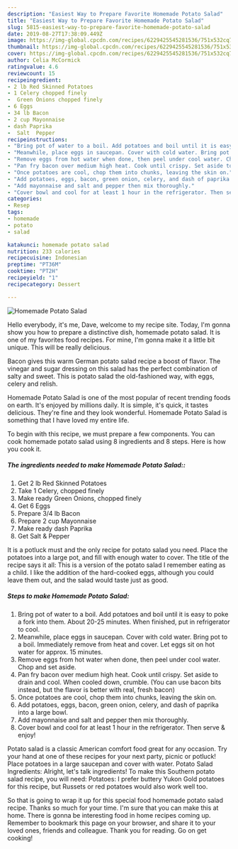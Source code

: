 ```yaml
---
description: "Easiest Way to Prepare Favorite Homemade Potato Salad"
title: "Easiest Way to Prepare Favorite Homemade Potato Salad"
slug: 5815-easiest-way-to-prepare-favorite-homemade-potato-salad
date: 2019-08-27T17:38:09.449Z
image: https://img-global.cpcdn.com/recipes/6229425545281536/751x532cq70/homemade-potato-salad-recipe-main-photo.jpg
thumbnail: https://img-global.cpcdn.com/recipes/6229425545281536/751x532cq70/homemade-potato-salad-recipe-main-photo.jpg
cover: https://img-global.cpcdn.com/recipes/6229425545281536/751x532cq70/homemade-potato-salad-recipe-main-photo.jpg
author: Celia McCormick
ratingvalue: 4.6
reviewcount: 15
recipeingredient:
- 2 lb Red Skinned Potatoes
- 1 Celery chopped finely
-  Green Onions chopped finely
- 6 Eggs
- 34 lb Bacon
- 2 cup Mayonnaise
- dash Paprika
-  Salt  Pepper
recipeinstructions:
- "Bring pot of water to a boil. Add potatoes and boil until it is easy to poke a fork into them. About 20-25 minutes. When finished, put in refrigerator to cool."
- "Meanwhile, place eggs in saucepan. Cover with cold water. Bring pot to a boil. Immediately remove from heat and cover. Let eggs sit on hot water for approx. 15 minutes."
- "Remove eggs from hot water when done, then peel under cool water. Chop and set aside."
- "Pan fry bacon over medium high heat. Cook until crispy. Set aside to drain and cool. When cooled down, crumble. (You can use bacon bits instead, but the flavor is better with real, fresh bacon)"
- "Once potatoes are cool, chop them into chunks, leaving the skin on."
- "Add potatoes, eggs, bacon, green onion, celery, and dash of paprika into a large bowl."
- "Add mayonnaise and salt and pepper then mix thoroughly."
- "Cover bowl and cool for at least 1 hour in the refrigerator. Then serve &amp; enjoy!"
categories:
- Resep
tags:
- homemade
- potato
- salad

katakunci: homemade potato salad
nutrition: 233 calories
recipecuisine: Indonesian
preptime: "PT36M"
cooktime: "PT2H"
recipeyield: "1"
recipecategory: Dessert

---
```



![Homemade Potato Salad](https://img-global.cpcdn.com/recipes/6229425545281536/751x532cq70/homemade-potato-salad-recipe-main-photo.jpg)

Hello everybody, it's me, Dave, welcome to my recipe site. Today, I'm gonna show you how to prepare a distinctive dish, homemade potato salad. It is one of my favorites food recipes. For mine, I'm gonna make it a little bit unique. This will be really delicious.

Bacon gives this warm German potato salad recipe a boost of flavor. The vinegar and sugar dressing on this salad has the perfect combination of salty and sweet. This is potato salad the old-fashioned way, with eggs, celery and relish.

Homemade Potato Salad is one of the most popular of recent trending foods on earth. It's enjoyed by millions daily. It is simple, it's quick, it tastes delicious. They're fine and they look wonderful. Homemade Potato Salad is something that I have loved my entire life.


To begin with this recipe, we must prepare a few components. You can cook homemade potato salad using 8 ingredients and 8 steps. Here is how you cook it.

##### The ingredients needed to make Homemade Potato Salad::

1. Get 2 lb Red Skinned Potatoes
1. Take 1 Celery, chopped finely
1. Make ready  Green Onions, chopped finely
1. Get 6 Eggs
1. Prepare 3/4 lb Bacon
1. Prepare 2 cup Mayonnaise
1. Make ready dash Paprika
1. Get  Salt &amp; Pepper


It is a potluck must and the only recipe for potato salad you need. Place the potatoes into a large pot, and fill with enough water to cover. The title of the recipe says it all: This is a version of the potato salad I remember eating as a child. I like the addition of the hard-cooked eggs, although you could leave them out, and the salad would taste just as good. 

##### Steps to make Homemade Potato Salad:

1. Bring pot of water to a boil. Add potatoes and boil until it is easy to poke a fork into them. About 20-25 minutes. When finished, put in refrigerator to cool.
1. Meanwhile, place eggs in saucepan. Cover with cold water. Bring pot to a boil. Immediately remove from heat and cover. Let eggs sit on hot water for approx. 15 minutes.
1. Remove eggs from hot water when done, then peel under cool water. Chop and set aside.
1. Pan fry bacon over medium high heat. Cook until crispy. Set aside to drain and cool. When cooled down, crumble. (You can use bacon bits instead, but the flavor is better with real, fresh bacon)
1. Once potatoes are cool, chop them into chunks, leaving the skin on.
1. Add potatoes, eggs, bacon, green onion, celery, and dash of paprika into a large bowl.
1. Add mayonnaise and salt and pepper then mix thoroughly.
1. Cover bowl and cool for at least 1 hour in the refrigerator. Then serve &amp; enjoy!


Potato salad is a classic American comfort food great for any occasion. Try your hand at one of these recipes for your next party, picnic or potluck! Place potatoes in a large saucepan and cover with water. Potato Salad Ingredients: Alright, let&#39;s talk ingredients! To make this Southern potato salad recipe, you will need: Potatoes: I prefer buttery Yukon Gold potatoes for this recipe, but Russets or red potatoes would also work well too. 

So that is going to wrap it up for this special food homemade potato salad recipe. Thanks so much for your time. I'm sure that you can make this at home. There is gonna be interesting food in home recipes coming up. Remember to bookmark this page on your browser, and share it to your loved ones, friends and colleague. Thank you for reading. Go on get cooking!

